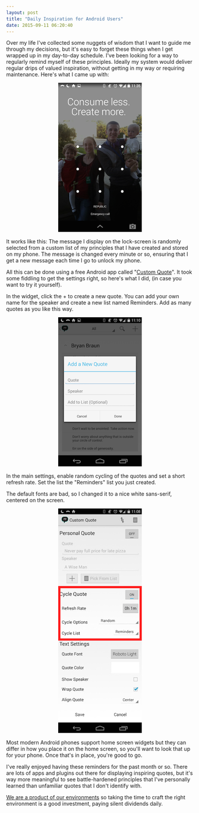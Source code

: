```yaml
---
layout: post
title: "Daily Inspiration for Android Users"
date: 2015-09-11 06:20:40
---
```


Over my life I've collected some nuggets of wisdom that I want to guide me through my decisions, but it's easy to forget these things when I get wrapped up in my day-to-day schedule. I've been looking for a way to regularly remind myself of these principles. Ideally my system would deliver regular drips of valued inspiration, without getting in my way or requiring maintenance. Here's what I came up with:

<p style="text-align: center;">
  <img alt="" src="/assets/images/phone-home-screen.png" style="width: 225px; height: 400px;" />
</p>

It works like this: The message I display on the lock-screen is randomly selected from a custom list of my principles that I have created and stored on my phone. The message is changed every minute or so, ensuring that I get a new message each time I go to unlock my phone.

All this can be done using a free Android app called "[Custom Quote][1]". It took some fiddling to get the settings right, so here's what I did, (in case you want to try it yourself).

 [1]: https://play.google.com/store/apps/details?id=com.heinzdevelopment.customquote

In the widget, click the + to create a new quote. You can add your own name for the speaker and create a new list named Reminders. Add as many quotes as you like this way.

<p style="text-align: center;">
  <img alt="" src="/assets/images/phone-new-quote.png" style="width: 225px; height: 400px;" />
</p>

In the main settings, enable random cycling of the quotes and set a short refresh rate. Set the list the "Reminders" list you just created.

The default fonts are bad, so I changed it to a nice white sans-serif, centered on the screen.

<p style="text-align: center;">
  <img alt="" src="/assets/images/custom-quote-settings.jpg" style="width: 225px; height: 602px;" />
</p>

Most modern Android phones support home screen widgets but they can differ in how you place it on the home screen, so you'll want to look that up for your phone. Once that's in place, you're good to go.

I've really enjoyed having these reminders for the past month or so. There are lots of apps and plugins out there for displaying inspiring quotes, but it's way more meaningful to see battle-hardened principles that I've personally learned than unfamiliar quotes that I don't identify with.

[We are a product of our environments][2] so taking the time to craft the right environment is a good investment, paying silent dividends daily.

 [2]: http://www.bryanbraun.com/2011/04/18/location-location-location